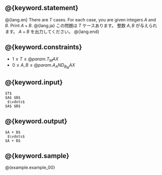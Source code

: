 ## @{keyword.statement}

@{lang.en}
There are $T$ cases.
For each case, you are given integers $A$ and $B$. Print $A + B$.
@{lang.ja}
この問題は $T$ ケースあります。
整数 $A, B$ が与えられます。 $A + B$ を出力してください。
@{lang.end}

## @{keyword.constraints}

- $1 \leq T \leq @{param.T_MAX}$
- $0 \leq A, B \leq @{param.A_AND_B_MAX}$


## @{keyword.input}

```
$T$
$A$ $B$
 $\vdots$
$A$ $B$
```

## @{keyword.output}

```
$A + B$
 $\vdots$
$A + B$
```

## @{keyword.sample}

@{example.example_00}
